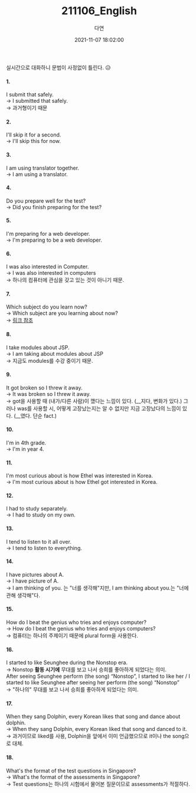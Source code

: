 ﻿---
title: 211106_English
author: 다연
date: 2021-11-07 18:02:00
categories: [Blogging, English]
tags: [English]
---
실시간으로 대화하니 문법이 사정없이 틀린다. 😥

#### 1. 
I submit that safely.  
→ I submitted that safely.  
→ 과거형이기 때문
#### 2. 
I'll skip it for a second.  
→ I'll skip this for now.
#### 3. 
I am using translator together.  
→ I am using a translator.
#### 4. 
Do you prepare well for the test?  
→ Did you finish preparing for the test?
#### 5. 
I'm preparing for a web developer.  
→ I'm preparing to be a web developer.
#### 6. 
I was also interested in Computer.  
→ I was also interested in computers  
→ 하나의 컴퓨터에 관심을 갖고 있는 것이 아니기 때문.
#### 7. 
Which subject do you learn now?  
→ Which subject are you learning about now?  
→ [링크 참조](https://kttistory.tistory.com/4)
#### 8. 
I take modules about JSP.  
→ I am taking about modules about JSP  
→ 지금도 modules를 수강 중이기 때문.
#### 9. 
It got broken so I threw it away.  
→ It was broken so I threw it away.  
→ got을 사용할 때 (내가/다른 사람)이 깼다는 느낌이 있다. (__지다, 변화가 있다.) 그러나 was를 사용할 시, 어떻게 고장났는지는 알 수 없지만 지금 고장났다의 느낌이 있다. (__였다. 단순 fact.)
#### 10. 
I'm in 4th grade.  
→ I'm in year 4.
#### 11. 
I'm most curious about is how Ethel was interested in Korea.  
→ I'm most curious about is how Ethel got interested in Korea.
#### 12. 
I had to study separately.  
→ I had to study on my own.
#### 13. 
I tend to listen to it all over.  
→ I tend to listen to everything.
#### 14. 
I have  pictures about A.  
→ I have picture of A.  
→ I am thinking of you. 는 "너를 생각해"지만, I am thinking about you.는 "너에 관해 생각해"다. 
#### 15. 
How do I beat the genius who tries and enjoys computer?  
→ How do I beat the genius who tries and enjoys computers?  
→ 컴퓨터는 하나의 주제이기 때문에 plural form을 사용한다.
#### 16. 
I started to like Seunghee during the Nonstop era.  
→ Nonstop **활동 시기에** 무대를 보고 나서 승희를 좋아하게 되었다는 의미.  
After seeing Seunghee perform (the song) “Nonstop”, I started to like her / I started to like Seunghee after seeing her perform (the song) “Nonstop”  
→ "하나의" 무대를 보고 나서 승희를 좋아하게 되었다는 의미.
#### 17. 
When they sang Dolphin, every Korean likes that song and dance about dolphin.  
→ When they sang Dolphin, every Korean liked that song and danced to it.  
→ 과거이므로 liked를 사용, Dolphin을 앞에서 이미 언급했으므로 it이나 the song으로 대체.
#### 18. 
What's the format of the test questions in Singapore?  
→ What's the format of the assessments in Singapore?  
→ Test questions는 하나의 시험에서 물어본 질문이므로 assessments가 적절하다.
